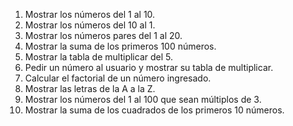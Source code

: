 1. Mostrar los números del 1 al 10.
2. Mostrar los números del 10 al 1.
3. Mostrar los números pares del 1 al 20.
4. Mostrar la suma de los primeros 100 números.
5. Mostrar la tabla de multiplicar del 5.
6. Pedir un número al usuario y mostrar su tabla de multiplicar.
7. Calcular el factorial de un número ingresado.
8. Mostrar las letras de la A a la Z.
9. Mostrar los números del 1 al 100 que sean múltiplos de 3.
10. Mostrar la suma de los cuadrados de los primeros 10 números.
